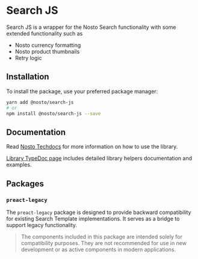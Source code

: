 # Search JS

Search JS is a wrapper for the Nosto Search functionality with some extended functionality such as
* Nosto currency formatting
* Nosto product thumbnails
* Retry logic

## Installation

To install the package, use your preferred package manager:

```bash
yarn add @nosto/search-js
# or
npm install @nosto/search-js --save
```

## Documentation

Read [Nosto Techdocs](https://docs.nosto.com/techdocs/apis/frontend/oss/search-js) for more information on how to use the library.

[Library TypeDoc page](https://nosto.github.io/search-js/) includes detailed library helpers documentation and examples.

## Packages
### `preact-legacy`
The `preact-legacy` package is designed to provide backward compatibility for existing Search Template implementations. It serves as a bridge to support legacy functionality.

> The components included in this package are intended solely for compatibility purposes. They are not recommended for use in new development or as active components in modern applications.